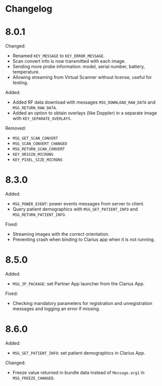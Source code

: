 Changelog
=========

# 8.0.1

Changed:
- Renamed `KEY_MESSAGE` to `KEY_ERROR_MESSAGE`.
- Scan convert info is now transmitted with each image.
- Sending more probe information: model, serial number, battery, temperature.
- Allowing streaming from Virtual Scanner without license, useful for testing.

Added:
- Added RF data download with messages `MSG_DOWNLOAD_RAW_DATA` and `MSG_RETURN_RAW_DATA`.
- Added an option to obtain overlays (like Doppler) in a separate image with `KEY_SEPARATE_OVERLAYS`.

Removed:
- `MSG_GET_SCAN_CONVERT`
- `MSG_SCAN_CONVERT_CHANGED`
- `MSG_RETURN_SCAN_CONVERT`
- `KEY_ORIGIN_MICRONS`
- `KEY_PIXEL_SIZE_MICRONS`


# 8.3.0

Added:
- `MSG_POWER_EVENT`: power events messages from server to client.
- Query patient demographics with `MSG_GET_PATIENT_INFO` and `MSG_RETURN_PATIENT_INFO`.

Fixed:
- Streaming images with the correct orientation.
- Preventing crash when binding to Clarius app when it is not running.


# 8.5.0

Added:
- `MSG_3P_PACKAGE`: set Partner App launcher from the Clarius App.

Fixed:
- Checking mandatory parameters for registration and unregistration messages and logging an error if missing.


# 8.6.0

Added:
- `MSG_SET_PATIENT_INFO`: set patient demographics in Clarius App.

Changed:
- Freeze value returned in bundle data instead of `Message.arg1` in `MSG_FREEZE_CHANGED`.
